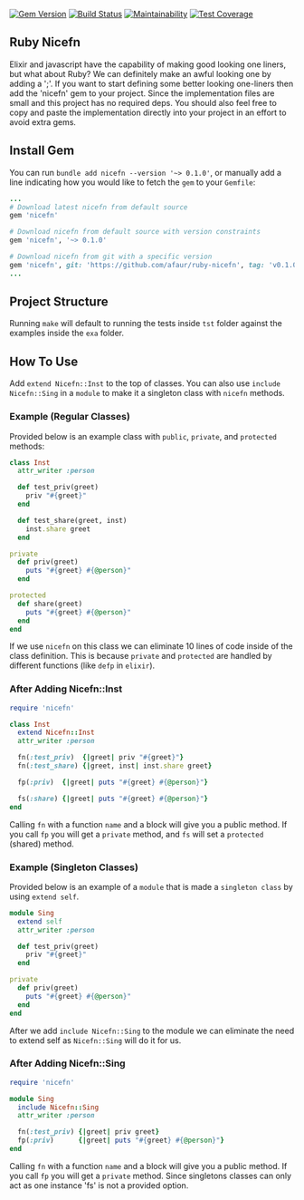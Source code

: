 [![Gem Version](https://badge.fury.io/rb/nicefn.svg)](https://rubygems.org/gems/nicefn)
[![Build Status](https://travis-ci.org/afaur/ruby-nicefn.svg?branch=master)](https://travis-ci.org/afaur/ruby-nicefn)
[![Maintainability](https://api.codeclimate.com/v1/badges/6e10f0a9ac5b168e8821/maintainability)](https://codeclimate.com/github/afaur/ruby-nicefn/maintainability)
[![Test Coverage](https://api.codeclimate.com/v1/badges/6e10f0a9ac5b168e8821/test_coverage)](https://codeclimate.com/github/afaur/ruby-nicefn/test_coverage)

## Ruby Nicefn
Elixir and javascript have the capability of making good looking one liners, but
what about Ruby? We can definitely make an awful looking one by adding a ';'. If
you want to start defining some better looking one-liners then add the 'nicefn'
gem to your project. Since the implementation files are small and this project
has no required deps. You should also feel free to copy and paste the
implementation directly into your project in an effort to avoid extra gems.

## Install Gem
You can run `bundle add nicefn --version '~> 0.1.0'`, or manually add a line
indicating how you would like to fetch the `gem` to your `Gemfile`:
```rb
...
# Download latest nicefn from default source
gem 'nicefn'

# Download nicefn from default source with version constraints
gem 'nicefn', '~> 0.1.0'

# Download nicefn from git with a specific version
gem 'nicefn', git: 'https://github.com/afaur/ruby-nicefn', tag: 'v0.1.0'
...
```

## Project Structure
Running `make` will default to running the tests inside `tst` folder against the
examples inside the `exa` folder.

## How To Use
Add `extend Nicefn::Inst` to the top of classes. You can also use `include
Nicefn::Sing` in a `module` to make it a singleton class with `nicefn` methods.

### Example (Regular Classes)
Provided below is an example class with `public`, `private`, and `protected` methods:
```rb
class Inst
  attr_writer :person

  def test_priv(greet)
    priv "#{greet}"
  end

  def test_share(greet, inst)
    inst.share greet
  end

private
  def priv(greet)
    puts "#{greet} #{@person}"
  end

protected
  def share(greet)
    puts "#{greet} #{@person}"
  end
end
```
If we use `nicefn` on this class we can eliminate 10 lines of code inside of the
class definition. This is because `private` and `protected` are handled by
different functions (like `defp` in `elixir`).

### After Adding Nicefn::Inst
```rb
require 'nicefn'

class Inst
  extend Nicefn::Inst
  attr_writer :person

  fn(:test_priv)  {|greet| priv "#{greet}"}
  fn(:test_share) {|greet, inst| inst.share greet}

  fp(:priv)  {|greet| puts "#{greet} #{@person}"}

  fs(:share) {|greet| puts "#{greet} #{@person}"}
end
```
Calling `fn` with a function `name` and a block will give you a public method.
If you call `fp` you will get a `private` method, and `fs` will set a
`protected` (shared) method.

### Example (Singleton Classes)
Provided below is an example of a `module` that is made a `singleton class` by using
`extend self`.
```rb
module Sing
  extend self
  attr_writer :person

  def test_priv(greet)
    priv "#{greet}"
  end

private
  def priv(greet)
    puts "#{greet} #{@person}"
  end
end
```
After we add `include Nicefn::Sing` to the module we can eliminate the need to
extend self as `Nicefn::Sing` will do it for us.

### After Adding Nicefn::Sing
```rb
require 'nicefn'

module Sing
  include Nicefn::Sing
  attr_writer :person

  fn(:test_priv) {|greet| priv greet}
  fp(:priv)      {|greet| puts "#{greet} #{@person}"}
end
```
Calling `fn` with a function `name` and a block will give you a public method.
If you call `fp` you will get a `private` method. Since singletons classes can
only act as one instance 'fs' is not a provided option.
